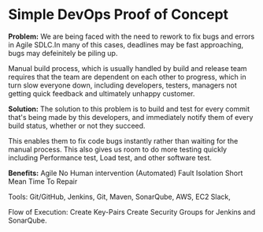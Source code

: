 # Simple DevOps Proof of Concept

**Problem:**
We are being faced with the need to rework to fix bugs and errors in Agile SDLC.In many of this cases, deadlines may be fast approaching, bugs may defeinitely be piling up. 

Manual build process, which is usually handled by build and release team requires that the team are dependent on each other to progress, which in turn slow everyone down, including developers, testers, managers not getting quick feedback and ultimately unhappy customer. 

**Solution:**
The solution to this problem is to build and test for every commit that's being made by this developers, and immediately notify them of every build status, whether or not they succeed. 

This enables them to fix code bugs instantly rather than waiting for the manual process. This also gives us room to do more testing quickly including Performance test, Load test, and other software test. 

**Benefits:**
Agile
No Human intervention (Automated)
Fault Isolation
Short Mean Time To Repair

Tools: Git/GitHub, Jenkins, Git, Maven, SonarQube, AWS, EC2 Slack,

Flow of Execution: 
Create Key-Pairs
Create Security Groups for Jenkins and SonarQube.
